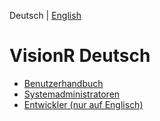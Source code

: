 <!-- TITLE: VisionR Wiki -->
<!-- SUBTITLE: Dokumentation der VisionR Software -->

Deutsch | [English](/home-en)
# VisionR Deutsch
* [Benutzerhandbuch](de/user-guide)
* [Systemadministratoren](de/admin-guide)
* [Entwickler (nur auf Englisch)](/en/developer-guide)